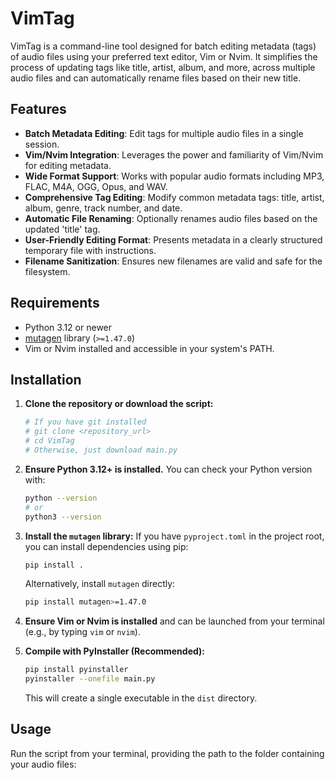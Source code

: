 # VimTag

VimTag is a command-line tool designed for batch editing metadata (tags) of audio files using your preferred text editor, Vim or Nvim. It simplifies the process of updating tags like title, artist, album, and more, across multiple audio files and can automatically rename files based on their new title.

## Features

*   **Batch Metadata Editing**: Edit tags for multiple audio files in a single session.
*   **Vim/Nvim Integration**: Leverages the power and familiarity of Vim/Nvim for editing metadata.
*   **Wide Format Support**: Works with popular audio formats including MP3, FLAC, M4A, OGG, Opus, and WAV.
*   **Comprehensive Tag Editing**: Modify common metadata tags: title, artist, album, genre, track number, and date.
*   **Automatic File Renaming**: Optionally renames audio files based on the updated 'title' tag.
*   **User-Friendly Editing Format**: Presents metadata in a clearly structured temporary file with instructions.
*   **Filename Sanitization**: Ensures new filenames are valid and safe for the filesystem.

## Requirements

*   Python 3.12 or newer
*   [mutagen](https://mutagen.readthedocs.io/) library (`>=1.47.0`)
*   Vim or Nvim installed and accessible in your system's PATH.

## Installation

1.  **Clone the repository or download the script:**
    ```bash
    # If you have git installed
    # git clone <repository_url>
    # cd VimTag
    # Otherwise, just download main.py
    ```

2.  **Ensure Python 3.12+ is installed.** You can check your Python version with:
    ```bash
    python --version
    # or
    python3 --version
    ```

3.  **Install the `mutagen` library:**
    If you have `pyproject.toml` in the project root, you can install dependencies using pip:
    ```bash
    pip install .
    ```
    Alternatively, install `mutagen` directly:
    ```bash
    pip install mutagen>=1.47.0
    ```

4.  **Ensure Vim or Nvim is installed** and can be launched from your terminal (e.g., by typing `vim` or `nvim`).

5.  **Compile with PyInstaller (Recommended):**
    ```bash
    pip install pyinstaller
    pyinstaller --onefile main.py
    ```
    This will create a single executable in the `dist` directory.

## Usage

Run the script from your terminal, providing the path to the folder containing your audio files:
